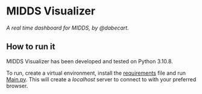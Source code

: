 # MIDDS Visualizer
*A real time dashboard for MIDDS, by @dabecart.*

## How to run it

MIDDS Visualizer has been developed and tested on Python 3.10.8.

To run, create a virtual environment, install the [requirements](requirements.txt) file and run [Main.py](Main.py). This will create a *localhost* server to connect to with your preferred browser. 
